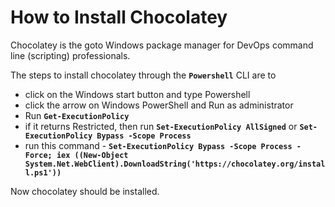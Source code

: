 
# How to Install Chocolatey

Chocolatey is the goto Windows package manager for DevOps command line (scripting) professionals.

The steps to install chocolatey through the **`Powershell`** CLI are to

- click on the Windows start button and type Powershell
- click the arrow on Windows PowerShell and Run as administrator
- Run **`Get-ExecutionPolicy`**
- if it returns Restricted, then run **`Set-ExecutionPolicy AllSigned`** or **`Set-ExecutionPolicy Bypass -Scope Process`**
- run this command - **`Set-ExecutionPolicy Bypass -Scope Process -Force; iex ((New-Object System.Net.WebClient).DownloadString('https://chocolatey.org/install.ps1'))`**

Now chocolatey should be installed.

